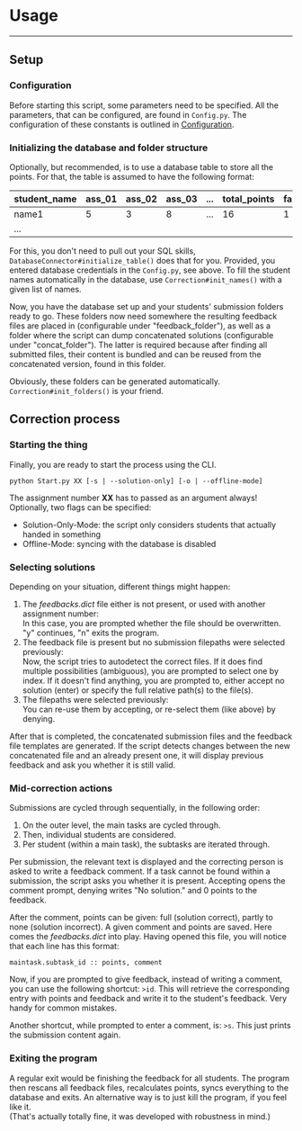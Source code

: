 
# Usage

---

## Setup

### Configuration

Before starting this script, some parameters need to be specified.
All the parameters, that can be configured, are found in `Config.py`.
The configuration of these constants is outlined in 
[Configuration](https://github.com/3nol/correction/blob/master/docs/Configuration.md).  

### Initializing the database and folder structure 

Optionally, but recommended, is to use a database table to store all the points.
For that, the table is assumed to have the following format:

|student_name|ass_01|ass_02|ass_03|...|total_points|failed_ass|
|------------|------|------|------|---|------------|----------|
|name1       |5     |3     |8     |...|16          | 1        |
|...

For this, you don't need to pull out your SQL skills, `DatabaseConnector#initialize_table()` does that for you.
Provided, you entered database credentials in the `Config.py`, see above.
To fill the student names automatically in the database, use `Correction#init_names()` with a given list of names.

Now, you have the database set up and your students' submission folders ready to go.
These folders now need somewhere the resulting feedback files are placed in (configurable under "feedback_folder"),
as well as a folder where the script can dump concatenated solutions (configurable under "concat_folder").
The latter is required because after finding all submitted files, their content is bundled and can be reused from the
concatenated version, found in this folder.

Obviously, these folders can be generated automatically. `Correction#init_folders()` is your friend.

## Correction process

### Starting the thing

Finally, you are ready to start the process using the CLI.
```shell
python Start.py XX [-s | --solution-only] [-o | --offline-mode]
```
The assignment number **XX** has to passed as an argument always!
Optionally, two flags can be specified:
- Solution-Only-Mode: the script only considers students that actually handed in something 
- Offline-Mode: syncing with the database is disabled

### Selecting solutions

Depending on your situation, different things might happen:
1. The *feedbacks.dict* file either is not present, or used with another assignment number: \
   In this case, you are prompted whether the file should be overwritten. "y" continues, "n" exits the program.
2. The feedback file is present but no submission filepaths were selected previously: \
   Now, the script tries to autodetect the correct files. 
   If it does find multiple possibilities (ambiguous), you are prompted to select one by index.
   If it doesn't find anything, you are prompted to, either accept no solution (enter)
   or specify the full relative path(s) to the file(s).
3. The filepaths were selected previously: \
   You can re-use them by accepting, or re-select them (like above) by denying.

After that is completed, the concatenated submission files and the feedback file templates are generated.
If the script detects changes between the new concatenated file and an already present one,
it will display previous feedback and ask you whether it is still valid.

### Mid-correction actions

Submissions are cycled through sequentially, in the following order:
1. On the outer level, the main tasks are cycled through.
2. Then, individual students are considered.
3. Per student (within a main task), the subtasks are iterated through.

Per submission, the relevant text is displayed and the correcting person is asked to write a feedback comment.
If a task cannot be found within a submission, the script asks you whether it is present.
Accepting opens the comment prompt, denying writes "No solution." and 0 points to the feedback.

After the comment, points can be given: full (solution correct), partly to none (solution incorrect).
A given comment and points are saved. Here comes the *feedbacks.dict* into play.
Having opened this file, you will notice that each line has this format:
```
maintask.subtask_id :: points, comment
```
Now, if you are prompted to give feedback, instead of writing a comment, you can use the following shortcut: `>id`.
This will retrieve the corresponding entry with points and feedback and write it to the student's feedback.
Very handy for common mistakes.

Another shortcut, while prompted to enter a comment, is: `>s`.
This just prints the submission content again.

### Exiting the program 

A regular exit would be finishing the feedback for all students.
The program then rescans all feedback files, recalculates points, syncs everything to the database and exits.
An alternative way is to just kill the program, if you feel like it. \
(That's actually totally fine, it was developed with robustness in mind.) 
